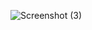 ![Screenshot (3)](https://github.com/mdrahitazim/Machine-Learning/assets/163989699/fb0c4104-344d-484f-8948-d86595aa3d97)
